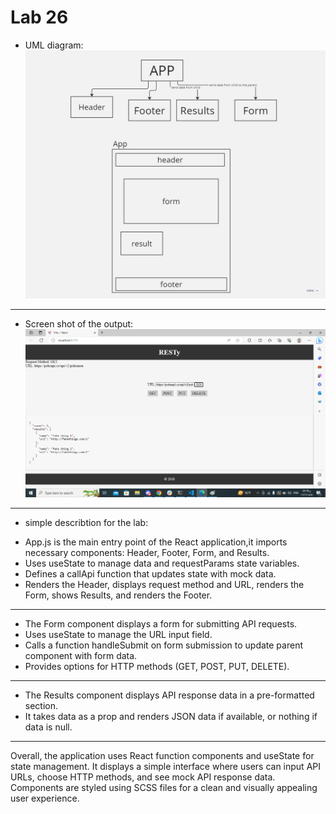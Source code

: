 # Lab 26
- UML diagram: 
![UML diagram](Untitled.jpg)

_ _ _ 
- Screen shot of the output:
![outPut](image.png)
_ _ _
- simple describtion for the lab:

* App.js is the main entry point of the React application,it imports necessary components: Header, Footer, Form, and Results.
* Uses useState to manage data and requestParams state variables.
* Defines a callApi function that updates state with mock data.
* Renders the Header, displays request method and URL, renders the Form, shows Results, and renders the Footer.
_ _ _ 
* The Form component displays a form for submitting API requests.
* Uses useState to manage the URL input field.
* Calls a function handleSubmit on form submission to update parent component with form data.
* Provides options for HTTP methods (GET, POST, PUT, DELETE).
_ _ _
* The Results component displays API response data in a pre-formatted section.
* It takes data as a prop and renders JSON data if available, or nothing if data is null.
_ _ _
Overall, the application uses React function components and useState for state management. It displays a simple interface where users can input API URLs, choose HTTP methods, and see mock API response data. Components are styled using SCSS files for a clean and visually appealing user experience.